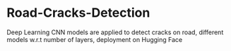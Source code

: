 # Road-Cracks-Detection
Deep Learning CNN models are applied to detect cracks on road, different models w.r.t number of layers, deployment on Hugging Face
